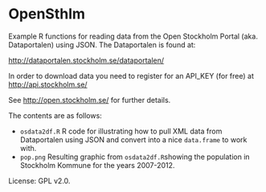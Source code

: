 # OpenSthlm
Example R functions for reading data from the Open Stockholm Portal (aka. Dataportalen) 
using JSON. The Dataportalen is found at: 

http://dataportalen.stockholm.se/dataportalen/

In order to download data you need to register for an API_KEY (for free)
at http://api.stockholm.se/

See http://open.stockholm.se/ for further details. 

The contents are as follows:
* `osdata2df.R` R code for illustrating how to pull XML data from Dataportalen using JSON and convert into a nice `data.frame` to work with. 
* `pop.png` Resulting graphic from `osdata2df.R`showing the population in Stockholm Kommune for the years 2007-2012.

License: GPL v2.0.
